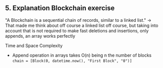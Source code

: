 ## 5. Explanation Blockchain exercise
"A Blockchain is a sequential chain of records, similar to a linked list." ->
That made me think about off course a linked list off course, but taking into account that is not required
to make fast deletions and insertions, only appends, an array works perfectly

Time and Space Complexity
* Append operation in arrays takes O(n) being n the number of blocks ```chain = [Block(0, datetime.now(), "First Block", "0")]```




